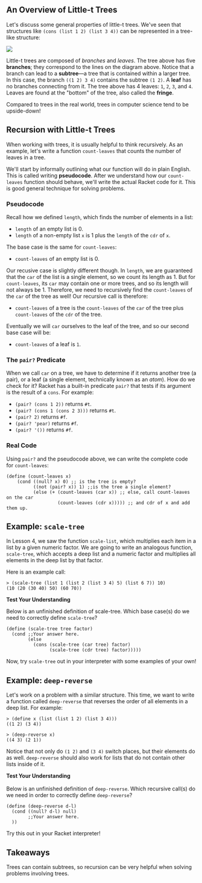 ## An Overview of Little-t Trees

Let's discuss some general properties of little-t trees.
We've seen that structures like `(cons (list 1 2) (list 3 4))`
can be represented in a tree-like structure:

![](http://mitpress.mit.edu/sites/default/files/sicp/full-text/book/ch2-Z-G-16.gif)

Little-t trees are composed of *branches* and *leaves*.
The tree above has five
**branches**; they correspond to the lines on the diagram above. Notice that a
branch can lead to a **subtree**&mdash;a tree that is contained within a larger tree.
In this case, the branch `((1 2) 3 4)` contains the subtree `(1 2)`.
A **leaf** has no branches connecting from it. The tree above has 4 leaves: `1`, `2`, `3`, and `4`.
Leaves are found at the "bottom" of the tree, also called the **fringe**. 

Compared to trees in the real world, trees in computer science tend to be upside-down!

## Recursion with Little-t Trees

When working with trees, it is usually helpful to think recursively.
As an example, let's write a function `count-leaves` that counts the number of leaves in a tree.

We'll start by informally outlining what our function will do in plain English.
This is called writing **pseudocode**. After we understand how our `count-leaves` function
should behave, we'll write the actual Racket code for it. This is good general technique for
solving problems.

### Pseudocode

Recall how we defined `length`, which finds the number of elements in a list:

  * `length` of an empty list is 0.
  * `length` of a non-empty list `x` is 1 plus the `length` of the `cdr` of `x`.

The base case is the same for `count-leaves`:

  * `count-leaves` of an empty list is 0.

Our recusive case is slightly different though.
In `length`, we are guaranteed that the `car` of the list is a single element, so we count its length as 1.
But for `count-leaves`, its `car` may contain one or more trees, and so its length will not always be 1.
Therefore, we need to recursively find the `count-leaves` of the `car` of the tree as well! Our recursive call is therefore:

  * `count-leaves` of a tree is the `count-leaves` of the `car` of the tree plus `count-leaves` of the `cdr` of the tree.

Eventually we will `car` ourselves to the leaf of the tree, and so our second base case will be:

  * `count-leaves` of a leaf is `1`.

### The `pair?` Predicate

When we call `car` on a tree, we have to determine if it returns another tree (a pair), or a leaf (a single element, technically known as an *atom*).
How do we check for it? Racket has a built-in predicate `pair?` that tests if its argument is the result of a `cons`. For example:

  * `(pair? (cons 1 2))` returns `#t`.
  * `(pair? (cons 1 (cons 2 3)))` returns `#t`.
  * `(pair? 2)` returns `#f`.
  * `(pair? 'pear)` returns `#f`.
  * `(pair? '())` returns `#f`.

### Real Code

Using `pair?` and the pseudocode above,
we can write the complete code for `count-leaves`:
    
    (define (count-leaves x)
        (cond ((null? x) 0) ;; is the tree is empty?
              ((not (pair? x)) 1) ;;is the tree a single element?
              (else (+ (count-leaves (car x)) ;; else, call count-leaves on the car
                       (count-leaves (cdr x))))) ;; and cdr of x and add them up.
    

## Example: `scale-tree`

In Lesson 4, we saw the function `scale-list`, which multiplies each
item in a list by a given numeric factor. We are going to write an analogous
function, `scale-tree`, which accepts a deep list and a numeric factor and multiplies all elements in the deep list by that factor.

Here is an example call:

    
    > (scale-tree (list 1 (list 2 (list 3 4) 5) (list 6 7)) 10)
    (10 (20 (30 40) 50) (60 70))


<div class="mc">
<p>
<strong>Test Your Understanding</strong>
<p>
Below is an unfinished definition of scale-tree. Which base case(s) do we need to correctly define <code>scale-tree</code>?

<pre><code>(define (scale-tree tree factor)
  (cond ;;Your answer here.
        (else 
          (cons (scale-tree (car tree) factor) 
                (scale-tree (cdr tree) factor)))))
</code></pre>
<ans text="A. <code>((null? tree) 0)</code>" explanation="Returning 0 for a null tree will cons extraneous 0s to the ends of sequences in some cases. Can you give an example for when this will happen?"></ans>
<ans text="B. <code>((null? tree) null)</code>" explanation="This is a correct base case, but we also need another one for scale-tree to work correctly."></ans>
<ans text="C. <code>((not (pair? tree)) (* factor tree))</code>" explanation="This is a correct base case, but we also need another one for scale-tree to work correctly."></ans>
<ans text="D. Both A and C" explanation="We handle the single element case correctly, but not the null tree case. Returning 0 for a null tree will cons extraneous 0s to the ends of sequences in some cases. Can you give an example for when this will happen?"></ans>
<ans text="E. Both B and C" explanation="Correct! B takes care of when the argument is an empty tree, while C checks if the input tree is an atom and correctly scales it by factor." correct></ans>
<!-- and so on -->
</div>

Now, try `scale-tree` out in your interpreter with some examples of your own!

## Example: `deep-reverse`

Let's work on a problem with a similar structure.
This time, we want to write a function called `deep-reverse` that reverses the order of all elements in a deep list.
For example:

    
    > (define x (list (list 1 2) (list 3 4)))
    ((1 2) (3 4))
    
    > (deep-reverse x)
    ((4 3) (2 1))
    

Notice that not only do `(1 2)` and `(3 4)` switch places, but their elements do as well.
`deep-reverse` should also work for lists that do not contain other lists inside of it.

<div class="mc">
<strong>Test Your Understanding</strong><br><br>
Below is an unfinished definition of <code>deep-reverse</code>.
Which recursive call(s) do we need in order to correctly define <code>deep-reverse</code>?

<pre><code>(define (deep-reverse d-l)
  (cond ((null? d-l) null)
        ;;Your answer here.
  ))
</code></pre>
<ans text="A. ((pair? (car d-l)) (append (deep-reverse (cdr d-l)) (list (deep-reverse (car d-l)))))" explanation="This is a correct recursive call, but we also need another one for deep-reverse to work correctly."></ans>
<ans text="B. ((pair? (car d-l)) (append (cdr d-l) (list (deep-reverse (car d-l)))))" explanation="The cdr of the d-l must also be reversed!"></ans>
<ans text="C. (else (append (deep-reverse (cdr d-l)) (list (car d-l))))" explanation="This is a correct recursive call, but we also need another one for deep-reverse to work correctly."></ans>
<ans text="D. (else (append (car d-l) (list (deep-reverse (cdr d-l)))))" explanation="This recursive call does not reverse the car and cdr of d-l."></ans>
<ans text="E. Both A and C" explanation="Correct! The case where (car d-l) is a pair is taken care of by A, and the case where (car d-l) is not a pair is taken care of by C." correct></ans>
<ans text="F. Both B and D" explanation="Check the explanations for B and D, respectively"></ans>
<!-- and so on -->
</div>

Try this out in your Racket interpreter!

## Takeaways

Trees can contain subtrees, so recursion can be very helpful when solving problems involving trees.
